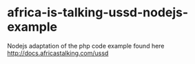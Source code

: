 # africa-is-talking-ussd-nodejs-example
Nodejs adaptation of the php code example found here http://docs.africastalking.com/ussd
